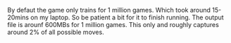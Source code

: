 By defaut the game only trains for 1 million games. Which took around 15-20mins on my laptop. So be patient a bit for it to finish running.
The output file is arounf 600MBs for 1 million games. This only and roughly captures around 2% of all possible moves.
